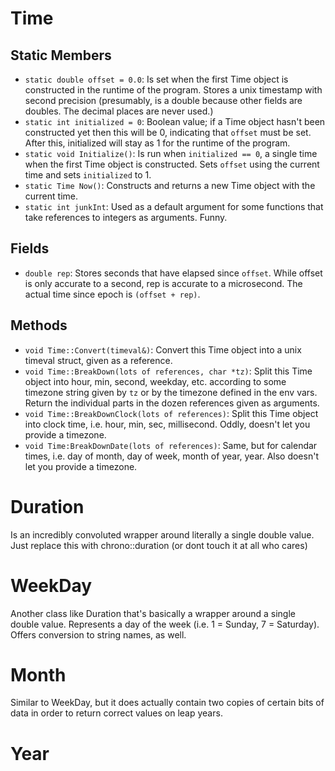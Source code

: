 # Time
## Static Members
- `static double offset = 0.0`: Is set when the first Time object is constructed in the runtime of the program. Stores a unix timestamp with second precision (presumably, is a double because other fields are doubles. The decimal places are never used.)
- `static int initialized = 0`: Boolean value; if a Time object hasn't been constructed yet then this will be 0, indicating that `offset` must be set. After this, initialized will stay as 1 for the runtime of the program.
- `static void Initialize()`: Is run when `initialized == 0`, a single time when the first Time object is constructed. Sets `offset` using the current time and sets `initialized` to 1.
- `static Time Now()`: Constructs and returns a new Time object with the current time.
- `static int junkInt`: Used as a default argument for some functions that take references to integers as arguments. Funny.
## Fields
- `double rep`: Stores seconds that have elapsed since `offset`. While offset is only accurate to a second, rep is accurate to a microsecond. The actual time since epoch is `(offset + rep)`.
## Methods
- `void Time::Convert(timeval&)`: Convert this Time object into a unix timeval struct, given as a reference.
- `void Time::BreakDown(lots of references, char *tz)`: Split this Time object into hour, min, second, weekday, etc. according to some timezone string given by `tz` or by the timezone defined in the env vars. Return the individual parts in the dozen references given as arguments.
- `void Time::BreakDownClock(lots of references)`: Split this Time object into clock time, i.e. hour, min, sec, millisecond. Oddly, doesn't let you provide a timezone.
- `void Time:BreakDownDate(lots of references)`: Same, but for calendar times, i.e. day of month, day of week, month of year, year. Also doesn't let you provide a timezone.

# Duration
Is an incredibly convoluted wrapper around literally a single double value. Just replace this with chrono::duration (or dont touch it at all who cares)

# WeekDay
Another class like Duration that's basically a wrapper around a single double value. Represents a day of the week (i.e. 1 = Sunday, 7 = Saturday). Offers conversion to string names, as well.

# Month
Similar to WeekDay, but it does actually contain two copies of certain bits of data in order to return correct values on leap years.

# Year
